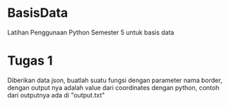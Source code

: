 # BasisData
Latihan Penggunaan Python Semester 5 untuk basis data

# Tugas 1

Diberikan data json, buatlah suatu fungsi dengan parameter nama border, dengan output nya adalah value dari coordinates dengan python, contoh dari outputnya ada di "output.txt"
